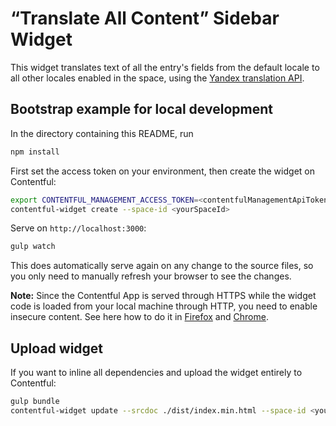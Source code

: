 # “Translate All Content” Sidebar Widget

This widget translates text of all the entry's fields from the default locale to all
other locales enabled in the space, using the
[Yandex translation API](https://translate.yandex.com/developers).

## Bootstrap example for local development

In the directory containing this README, run
```bash
npm install
```

First set the access token on your environment, then create the widget on Contentful:
```bash
export CONTENTFUL_MANAGEMENT_ACCESS_TOKEN=<contentfulManagementApiToken>
contentful-widget create --space-id <yourSpaceId>
```

Serve on `http://localhost:3000`:
```bash
gulp watch
```
This does automatically serve again on any change to the source files, so you only
need to manually refresh your browser to see the changes.

**Note:** Since the Contentful App is served through HTTPS while the widget code is
loaded from your local machine through HTTP, you need to enable insecure content.
See here how to do it in [Firefox][ff-mixed] and [Chrome][chrome-mixed].

[ff-mixed]: https://support.mozilla.org/en-US/kb/mixed-content-blocking-firefox
[chrome-mixed]: https://support.google.com/chrome/answer/1342714

## Upload widget
If you want to inline all dependencies and upload the widget entirely to Contentful:
```bash
gulp bundle
contentful-widget update --srcdoc ./dist/index.min.html --space-id <yourSpaceId> --force
```
